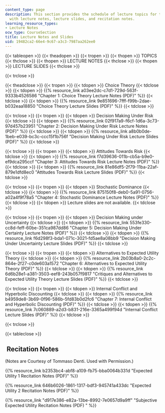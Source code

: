 ```yaml
---
content_type: page
description: This section provides the schedule of lecture topics for the course along
  with lecture notes, lecture slides, and recitation notes.
learning_resource_types:
- Lecture Notes
ocw_type: CourseSection
title: Lecture Notes and Slides
uid: 19482ca2-66e4-9c67-a3c3-7987aa262ee0
---
```


{{< tableopen >}}
{{< theadopen >}}
{{< tropen >}}
{{< thopen >}}
TOPICS
{{< thclose >}}
{{< thopen >}}
LECTURE NOTES
{{< thclose >}}
{{< thopen >}}
LECTURE SLIDES
{{< thclose >}}

{{< trclose >}}

{{< theadclose >}}
{{< tropen >}}
{{< tdopen >}}
Choice Theory
{{< tdclose >}}
{{< tdopen >}}
{{% resource_link a03ee2dc-c7d1-729d-563f-9333b4526586 "Chapter 1: Choice Theory Lecture Notes (PDF)" %}}
{{< tdclose >}}
{{< tdopen >}}
{{% resource_link 9e851696-7fff-f99b-2dae-b032eaa18850 "Choice Theory Lecture Slides (PDF)" %}}
{{< tdclose >}}

{{< trclose >}}
{{< tropen >}}
{{< tdopen >}}
Decision Making Under Risk
{{< tdclose >}}
{{< tdopen >}}
{{% resource_link 02f917a9-f6cf-1d6a-3c73-97d457b23951 "Chapter 2: Decision Making Under Risk Lecture Notes (PDF)" %}}
{{< tdclose >}}
{{< tdopen >}}
{{% resource_link a8b0b0de-1beb-e039-bc3c-ccc15f1b756f "Decision Making Under Risk Lecture Slides (PDF)" %}}
{{< tdclose >}}

{{< trclose >}}
{{< tropen >}}
{{< tdopen >}}
Attitudes Towards Risk
{{< tdclose >}}
{{< tdopen >}}
{{% resource_link f7d39636-011b-cb5a-b9e0-ef9dca295ccf "Chapter 3: Attitudes Towards Risk Lecture Notes (PDF)" %}}
{{< tdclose >}}
{{< tdopen >}}
{{% resource_link 81e86df5-2f79-11ba-22af-879e1dfd8ec0 "Attitudes Towards Risk Lecture Slides (PDF)" %}}
{{< tdclose >}}

{{< trclose >}}
{{< tropen >}}
{{< tdopen >}}
Stochastic Dominance
{{< tdclose >}}
{{< tdopen >}}
{{% resource_link 875150f8-deb0-5a91-0756-a02a4f9f78a5 "Chapter 4: Stochastic Dominance Lecture Notes (PDF)" %}}
{{< tdclose >}}
{{< tdopen >}}
Lecture slides are not available.
{{< tdclose >}}

{{< trclose >}}
{{< tropen >}}
{{< tdopen >}}
Decision Making under Uncertainty
{{< tdclose >}}
{{< tdopen >}}
{{% resource_link 553fe330-cc8d-feff-60be-351ca987dd86 "Chapter 5: Decision Making Under Certainty Lecture Notes (PDF)" %}}
{{< tdclose >}}
{{< tdopen >}}
{{% resource_link f6d298f3-bda1-071c-3021-fd5ae8a08bb9 "Decision Making Under Uncertainty Lecture Slides (PDF)" %}}
{{< tdclose >}}

{{< trclose >}}
{{< tropen >}}
{{< tdopen >}}
Alternatives to Expected Utility Theory
{{< tdclose >}}
{{< tdopen >}}
{{% resource_link 2b03b8a0-2c2c-864e-2f27-c0de603a1572 "Chapter 6: Alternatives to Expected Utility Theory (PDF)" %}}
{{< tdclose >}}
{{< tdopen >}}
{{% resource_link 6d6b28e1-a381-3503-eef8-243b057f9817 "Critiques and Alternatives to Expected Utility Theory Lecture Slides (PDF)" %}}
{{< tdclose >}}

{{< trclose >}}
{{< tropen >}}
{{< tdopen >}}
Internal Conflict and Hyperbolic Discounting
{{< tdclose >}}
{{< tdopen >}}
{{% resource_link b4959de8-3b69-0f96-586b-5fd83b0d2fc6 "Chapter 7: Internal Conflict and Hyperbolic Discounting (PDF)" %}}
{{< tdclose >}}
{{< tdopen >}}
{{% resource_link 7c060889-a2d3-b831-216e-3365a499f94d "Internal Conflict Lecture Slides (PDF)" %}}
{{< tdclose >}}

{{< trclose >}}

{{< tableclose >}}

 Recitation Notes
-----------------

(Notes are Courtesy of Tommaso Denti. Used with Permission.)

{{% resource_link b2353bc4-abf8-a109-fb75-bba0064b331d "Expected Utility 1 Recitation Notes (PDF)" %}}

{{% resource_link 646b6026-1861-1317-bdf3-945741a433dc "Expected Utility 2 Recitation Notes (PDF)" %}}

{{% resource_link "d917e386-e82a-13be-8992-7e0657d9a9ff" "Subjective Expected Utility Recitation Notes (PDF)   " %}}